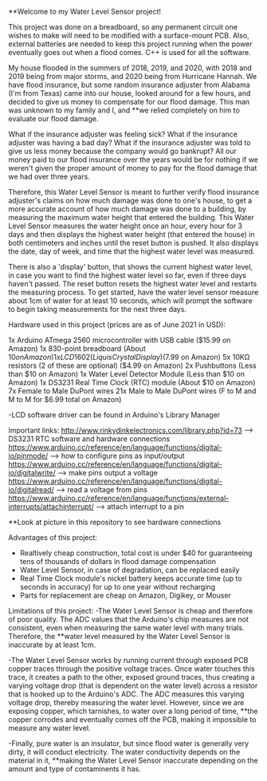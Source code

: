 **Welcome to my Water Level Sensor project!

This project was done on a breadboard, so any permanent circuit one wishes to make will need to be modified with a surface-mount PCB. Also, external batteries are needed to keep this project running when the power eventually goes out when a flood comes. C++ is used for all the software.

My house flooded in the summers of 2018, 2019, and 2020, with 2018 and 2019 being from major storms, and 2020 being from Hurricane Hannah.
We have flood insurance, but some random insurance adjuster from Alabama (I'm from Texas) came into our house, looked around for a few hours, and decided to give us money 
to compensate for our flood damage. This man was unknown to my family and I, and **we relied completely on him to evaluate our flood damage. 

What if the insurance adjuster was feeling sick?
What if the insurance adjuster was having a bad day?
What if the insurance adjuster was told to give us less money because the company would go bankrupt?
All our money paid to our flood insurance over the years would be for nothing if we weren't given the proper amount of money to pay for the flood damage that we had over three
years. 

Therefore, this Water Level Sensor is meant to further verify flood insurance adjuster's claims on how much damage was done to one's house, to get a more accurate account of how
much damage was done to a building, by measuring the maximum water height that entered the building. This Water Level Sensor measures the water height once an hour, every hour
for 3 days and then displays the highest water height (that entered the house) in both centimeters and inches until the reset button is pushed. It also displays the date, day of
week, and time that the highest water level was measured.

There is also a 'display' button, that shows the current highest water level, in case you want to find the highest water level so far, even if three days haven't passed. The
reset button resets the highest water level and restarts the measuring process. To get started, have the water level sensor measure about 1cm of water for at least 10 seconds,
which will prompt the software to begin taking measurements for the next three days. 


Hardware used in this project (prices are as of June 2021 in USD):

1x Arduino ATmega 2560 microcontroller with USB cable ($15.99 on Amazon)
1x 830-point breadboard (About $10 on Amazon)
1x LCD 1602 (Liquis Crystal Display) ($7.99 on Amazon)
5x 10KΩ resistors (2 of these are optional) ($4.99 on Amazon)
2x Pushbuttons (Less than $10 on Amazon)
1x Water Level Detector Module (Less than $10 on Amazon)
1x DS3231 Real Time Clock (RTC) module (About $10 on Amazon)
7x Female to Male DuPont wires 
21x Male to Male DuPont wires (F to M and M to M for $6.99 total on Amazon)

-LCD software driver can be found in Arduino's Library Manager

Important links: 
http://www.rinkydinkelectronics.com/library.php?id=73 --> DS3231 RTC software and hardware connections
https://www.arduino.cc/reference/en/language/functions/digital-io/pinmode/ --> how to configure pins as input/output 
https://www.arduino.cc/reference/en/language/functions/digital-io/digitalwrite/ --> make pins output a voltage
https://www.arduino.cc/reference/en/language/functions/digital-io/digitalread/ --> read a voltage from pins
https://www.arduino.cc/reference/en/language/functions/external-interrupts/attachinterrupt/ --> attach interrupt to a pin


**Look at picture in this repository to see hardware connections

Advantages of this project:
- Realtively cheap construction, total cost is under $40 for guaranteeing tens of thousands of dollars in flood damage compensation
- Water Level Sensor, in case of degradation, can be replaced easily
- Real Time Clock module's nickel battery keeps accurate time (up to seconds in accuracy) for up to one year without recharging
- Parts for replacement are cheap on Amazon, Digikey, or Mouser

Limitations of this project: 
-The Water Level Sensor is cheap and therefore of poor quality. The ADC values that the Arduino's chip measures are not consistent, even when measuring the same water level with
many trials. Therefore, the **water level measured by the Water Level Sensor is inaccurate by at least 1cm.

-The Water Level Sensor works by running current through exposed PCB copper traces through the positive voltage traces. Once water touches this trace, it creates a path
to the other, exposed ground traces, thus creating a varying voltage drop (that is dependent on the water level) across a resistor that is hooked up to the Arduino's ADC. The
ADC measures this varying voltage drop, thereby measuring the water level. However, since we are exposing copper, which tarnishes, to water over a long period of time, 
**the copper corrodes and eventually comes off the PCB, making it impossible to measure any water level. 

-Finally, pure water is an insulator, but since flood water is generally very dirty, it will conduct electricity. The water conductivity depends on the material in it,
**making the Water Level Sensor inaccurate depending on the amount and type of contaminents it has. 










